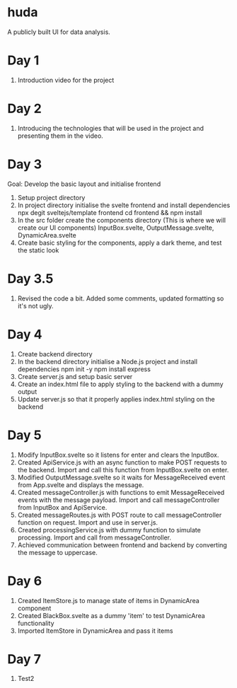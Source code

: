 # huda
A publicly built UI for data analysis.

# Day 1 
1. Introduction video for the project

# Day 2
1. Introducing the technologies that will be used in the project and presenting them in the video.

# Day 3 

Goal: Develop the basic layout and initialise frontend

1. Setup project directory
2. In project directory initialise the svelte frontend and install dependencies
        npx degit sveltejs/template frontend
        cd frontend && npm install
3. In the src folder create the components directory (This is where we will create our UI components)
        InputBox.svelte, OutputMessage.svelte, DynamicArea.svelte
4. Create basic styling for the components, apply a dark theme, and test the static look

# Day 3.5

1. Revised the code a bit. Added some comments, updated formatting so it's not ugly.

# Day 4

1. Create backend directory
2. In the backend directory initialise a Node.js project and install dependencies
        npm init -y
        npm install express
3. Create server.js and setup basic server
4. Create an index.html file to apply styling to the backend with a dummy output
5. Update server.js so that it properly applies index.html styling on the backend

# Day 5

1. Modify InputBox.svelte so it listens for enter and clears the InputBox. 
2. Created ApiService.js with an async function to make POST requests to the backend. Import and call this function from InputBox.svelte on enter.
3. Modified OutputMessage.svelte so it waits for MessageReceived event from App.svelte and displays the message.
4. Created messageController.js with functions to emit MessageReceived events with the message payload. Import and call messageController from InputBox and ApiService.
5. Created messageRoutes.js with POST route to call messageController function on request. Import and use in server.js.
6. Created processingService.js with dummy function to simulate processing. Import and call from messageController.
7. Achieved communication between frontend and backend by converting the message to uppercase.

# Day 6

1. Created ItemStore.js to manage state of items in DynamicArea component
2. Created BlackBox.svelte as a dummy 'item' to test DynamicArea functionality
3. Imported ItemStore in DynamicArea and pass it items

# Day 7

1. Test2
